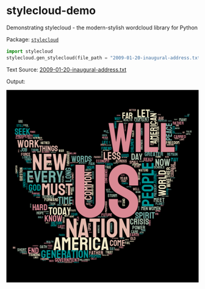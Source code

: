 # stylecloud-demo
Demonstrating stylecloud - the modern-stylish wordcloud library for Python

Package: [`stylecloud`](https://github.com/minimaxir/stylecloud)

```py
import stylecloud
stylecloud.gen_stylecloud(file_path = "2009-01-20-inaugural-address.txt", icon_name= "fab fa-twitter", palette="cartocolors.diverging.TealRose_7", background_color="black")
```

Text Source: [2009-01-20-inaugural-address.txt](https://github.com/kfogel/presidential-speeches/blob/master/data/2009-01-20-inaugural-address.txt)

Output:

![](stylecloud.png)
